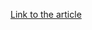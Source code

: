 [Link to the article](https://thehackernews.com/2025/04/blockchain-offers-security-benefits-but.html)
